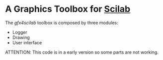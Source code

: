 # A Graphics Toolbox for [Scilab](http://www.scilab.org)

The _gfx4scilab_ toolbox is composed by three modules:
* Logger
* Drawing
* User interface

ATTENTION: This code is in a early version so some parts are not working.
